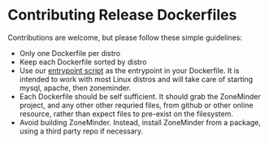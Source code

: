 # Contributing Release Dockerfiles
Contributions are welcome, but please follow these simple guidelines:

- Only one Dockerfile per distro
- Keep each Dockerfile sorted by distro
- Use our [entrypoint script](https://github.com/ZoneMinder/zmdockerfiles/blob/master/utils/entrypoint.sh) as the entrypoint in your Dockerfile. It is intended to work with most Linux distros and will take care of starting mysql, apache, then zoneminder.
- Each Dockerfile should be self sufficient. It should grab the ZoneMinder project, and any other other requried files, from github or other online resource, rather than expect files to pre-exist on the filesystem.
- Avoid building ZoneMinder. Instead, install ZoneMinder from a package, using a third party repo if necessary.
